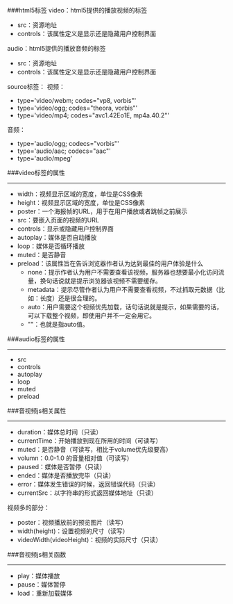 ###html5标签
video：html5提供的播放视频的标签
+ src：资源地址
+ controls：该属性定义是显示还是隐藏用户控制界面

audio：html5提供的播放音频的标签
+ src：资源地址
+ controls：该属性定义是显示还是隐藏用户控制界面

source标签：
视频：
+ type='video/webm; codes="vp8, vorbis"'
+ type='video/ogg; codes="theora, vorbis"'
+ type='video/mp4; codes="avc1.42Eo1E, mp4a.40.2"'

音频：
+ type='audio/ogg; codecs="vorbis"'
+ type='audio/aac; codecs="aac"'
+ type='audio/mpeg'

###video标签的属性
<hr>

+ width：视频显示区域的宽度，单位是CSS像素
+ height：视频显示区域的宽度，单位是CSS像素
+ poster：一个海报帧的URL，用于在用户播放或者跳帧之前展示
+ src：要嵌入页面的视频的URL
+ controls：显示或隐藏用户控制界面
+ autoplay：媒体是否自动播放
+ loop：媒体是否循环播放
+ muted：是否静音
+ preload：该属性旨在告诉浏览器作者认为达到最佳的用户体验是什么
    + none：提示作者认为用户不需要查看该视频，服务器也想要最小化访问流量，换句话说就是提示浏览器该视频不需要缓存。
    + metadata：提示尽管作者认为用户不需要查看视频，不过抓取元数据（比如：长度）还是很合理的。
    + auto：用户需要这个视频优先加载，话句话说就是提示，如果需要的话，可以下载整个视频，即使用户并不一定会用它。
    + ""：也就是指auto值。

###audio标签的属性
<hr>

+ src
+ controls
+ autoplay
+ loop
+ muted
+ preload

###音视频js相关属性
<hr>

+ duration：媒体总时间（只读）
+ currentTime：开始播放到现在所用的时间（可读写）
+ muted：是否静音（可读写，相比于volume优先级要高）
+ volumn：0.0-1.0 的音量相对值（可读写）
+ paused：媒体是否暂停（只读）
+ ended：媒体是否播放完毕（只读）
+ error：媒体发生错误的时候，返回错误代码（只读）
+ currentSrc：以字符串的形式返回媒体地址（只读）

视频多的部分：
+ poster：视频播放前的预览图片（读写）
+ width(height)：设置视频的尺寸（读写）
+ videoWidth(videoHeight)：视频的实际尺寸（只读）

###音视频js相关函数
<hr>

+ play：媒体播放
+ pause：媒体暂停
+ load：重新加载媒体
